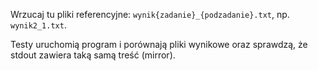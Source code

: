 Wrzucaj tu pliki referencyjne:
`wynik{zadanie}_{podzadanie}.txt`, np. `wynik2_1.txt`.

Testy uruchomią program i porównają pliki wynikowe oraz sprawdzą,
że stdout zawiera taką samą treść (mirror).
